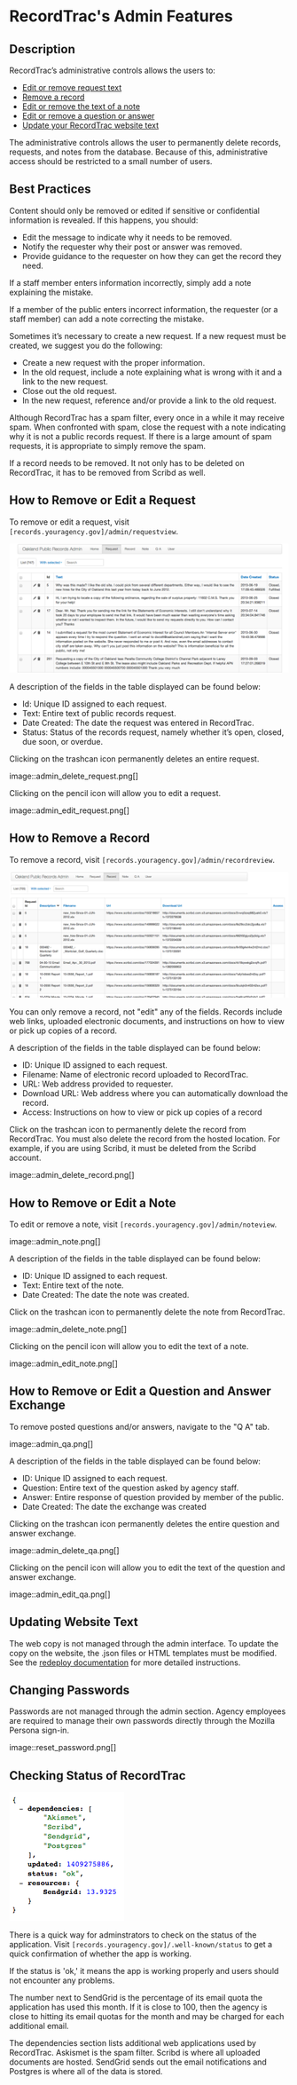 # RecordTrac's Admin Features

## Description 

RecordTrac’s administrative controls allows the users to:

* [Edit or remove request text](#how-to-remove-or-edit-a-request)
* [Remove a record](#how-to-remove-a-record)
* [Edit or remove the text of a note](#how-to-remove-or-edit-a-note)
* [Edit or remove a question or answer](#how-to-remove-or-edit-a-question-and-answer-exchange)
* [Update your RecordTrac website text](#updating-website-text)

The administrative controls allows the user to permanently delete records, requests, and notes from the database. Because of this, administrative access should be restricted to a small number of users. 


## Best Practices

Content should only be removed or edited if sensitive or confidential information is revealed. If this happens, you should:

* Edit the message to indicate why it needs to be removed. 
* Notify the requester why their post or answer was removed.
* Provide guidance to the requester on how they can get the record they need. 

If a staff member enters information incorrectly, simply add a note explaining the mistake. 

If a member of the public enters incorrect information,  the requester (or a staff member) can add a note correcting the mistake. 

Sometimes it’s necessary to create a new request. If a new request must be created, we suggest you do the following:

* Create a new request with the proper information.
* In the old request, include a note explaining what is wrong with it and a link to the new request.
* Close out the old request.
* In the new request, reference and/or provide a link to the old request. 

Although RecordTrac has a spam filter, every once in a while it may receive spam. When confronted with spam, close the request with a note indicating why it is not a public records request.  If there is a large amount of spam requests, it is appropriate to simply remove the spam. 

If a record needs to be removed. It not only has to be deleted on RecordTrac, it has to be removed from Scribd as well. 

## How to Remove or Edit a Request

To remove or edit a request, visit `[records.youragency.gov]/admin/requestview`. 

![admin_edit_request](/readme/images/admin_request.png "admin_edit_request")

A description of the fields in the table displayed can be found below:

* Id: Unique ID assigned to each request.
* Text: Entire text of public records request.
* Date Created: The date the request was entered in RecordTrac.
* Status: Status of the records request, namely whether it’s open, closed, due soon, or overdue.

Clicking on the trashcan icon permanently deletes an entire request.

image::admin_delete_request.png[]

Clicking on the pencil icon will allow you to edit a request. 

image::admin_edit_request.png[]

## How to Remove a Record

To remove a record, visit `[records.youragency.gov]/admin/recordreview`.

![admin_remove_record](/readme/images/admin_record.png "admin_remove_record")

You can only remove a record, not "edit" any of the fields.  Records include web links, uploaded electronic documents, and instructions on how to view or pick up copies of a record. 

A description of the fields in the table displayed can be found below:

* ID: Unique ID assigned to each request.
* Filename: Name of electronic record uploaded to RecordTrac. 
* URL: Web address provided to requester.
* Download URL: Web address where you can automatically download the record. 
* Access: Instructions on how to view or pick up copies of a record

Click on the trashcan icon to permanently delete the record from RecordTrac. You must also delete the record from the hosted location.  For example, if you are using Scribd, it must be deleted from the Scribd account.  

image::admin_delete_record.png[]

## How to Remove or Edit a Note

To edit or remove a note, visit `[records.youragency.gov]/admin/noteview`.

image::admin_note.png[]

A description of the fields in the table displayed can be found below:

* ID: Unique ID assigned to each request.
* Text: Entire text of the note.
* Date Created: The date the note was created. 

Click on the trashcan icon to permanently delete the note from RecordTrac. 

image::admin_delete_note.png[]

Clicking on the pencil icon will allow you to edit the text of a note.

image::admin_edit_note.png[]

## How to Remove or Edit a Question and Answer Exchange

To remove posted questions and/or answers, navigate to the "Q A" tab.

image::admin_qa.png[]

A description of the fields in the table displayed can be found below:

* ID: Unique ID assigned to each request.
* Question: Entire text of the question asked by agency staff.
* Answer: Entire response of question provided by member of the public. 
* Date Created: The date the exchange was created

Clicking on the trashcan icon permanently deletes the entire question and answer exchange.

image::admin_delete_qa.png[]

Clicking on the pencil icon will allow you to edit the text of the question and answer exchange. 

image::admin_edit_qa.png[]


## Updating Website Text

The web copy is not managed through the admin interface. To update the copy on the website, the .json files or HTML templates must be modified.  See the [redeploy documentation](/readme/redeploy.md) for more detailed instructions.


## Changing Passwords

Passwords are not managed through the admin section. Agency employees are required to manage their own passwords directly through the Mozilla Persona sign-in.

image::reset_password.png[]


## Checking Status of RecordTrac

![status](/readme/images/status.png "status")

There is a quick way for adminstrators to check on the status of the application. Visit `[records.youragency.gov]/.well-known/status` to get a quick confirmation of whether the app is working.

If the status is 'ok,' it means the app is working properly and users should not encounter any problems.

The number next to SendGrid is the percentage of its email quota the application has used this month. If it is close to 100, then the agency is close to hitting its email quotas for the month and may be charged for each additional email. 

The dependencies section lists additional web applications used by RecordTrac. Askismet is the spam filter. Scribd is where all uploaded documents are hosted. SendGrid sends out the email notifications and Postgres is where all of the data is stored. 

